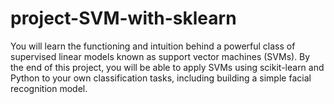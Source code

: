 # project-SVM-with-sklearn
You will learn the functioning and intuition behind a powerful class of supervised linear models known as support vector machines (SVMs). By the end of this project, you will be able to apply SVMs using scikit-learn and Python to your own classification tasks, including building a simple facial recognition model.
